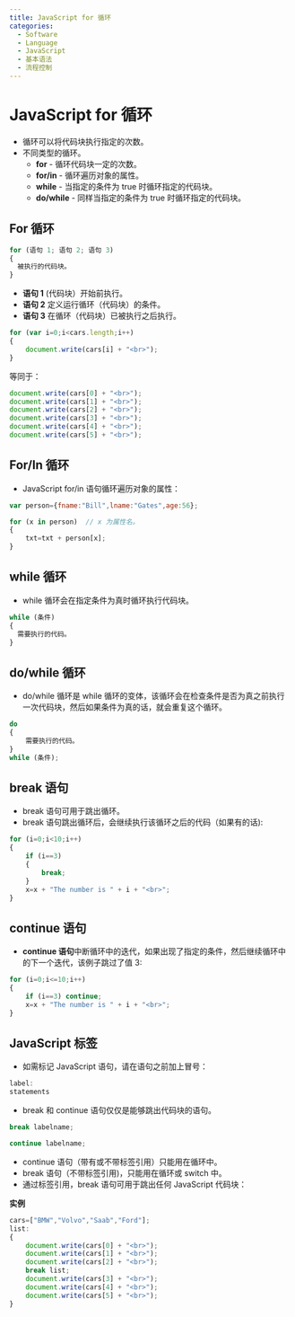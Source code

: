 ```yaml
---
title: JavaScript for 循环
categories:
  - Software
  - Language
  - JavaScript
  - 基本语法
  - 流程控制
---
```

# JavaScript for 循环

- 循环可以将代码块执行指定的次数。
- 不同类型的循环。
    - **for** - 循环代码块一定的次数。
    - **for/in** - 循环遍历对象的属性。
    - **while** - 当指定的条件为 true 时循环指定的代码块。
    - **do/while** - 同样当指定的条件为 true 时循环指定的代码块。

## For 循环

```js
for (语句 1; 语句 2; 语句 3)
{
  被执行的代码块。
}
```

- **语句 1** (代码块）开始前执行。
- **语句 2** 定义运行循环（代码块）的条件。
- **语句 3** 在循环（代码块）已被执行之后执行。

```js
for (var i=0;i<cars.length;i++)
{
    document.write(cars[i] + "<br>");
}
```

等同于：

```js
document.write(cars[0] + "<br>");
document.write(cars[1] + "<br>");
document.write(cars[2] + "<br>");
document.write(cars[3] + "<br>");
document.write(cars[4] + "<br>");
document.write(cars[5] + "<br>");
```

## For/In 循环

- JavaScript for/in 语句循环遍历对象的属性：

```js
var person={fname:"Bill",lname:"Gates",age:56};

for (x in person)  // x 为属性名。
{
    txt=txt + person[x];
}
```

## while 循环

- while 循环会在指定条件为真时循环执行代码块。

```js
while (条件)
{
  需要执行的代码。
}
```

## do/while 循环

- do/while 循环是 while 循环的变体，该循环会在检查条件是否为真之前执行一次代码块，然后如果条件为真的话，就会重复这个循环。

```js
do
{
    需要执行的代码。
}
while (条件);
```

## break 语句

- break 语句可用于跳出循环。
- break 语句跳出循环后，会继续执行该循环之后的代码（如果有的话):

```js
for (i=0;i<10;i++)
{
    if (i==3)
    {
        break;
    }
    x=x + "The number is " + i + "<br>";
}
```

## continue 语句

- **continue 语句**中断循环中的迭代，如果出现了指定的条件，然后继续循环中的下一个迭代，该例子跳过了值 3:

```js
for (i=0;i<=10;i++)
{
    if (i==3) continue;
    x=x + "The number is " + i + "<br>";
}
```

## JavaScript 标签

- 如需标记 JavaScript 语句，请在语句之前加上冒号：

```js
label:
statements
```

- break 和 continue 语句仅仅是能够跳出代码块的语句。

```js
break labelname;

continue labelname;
```

- continue 语句（带有或不带标签引用）只能用在循环中。
- break 语句（不带标签引用)，只能用在循环或 switch 中。
- 通过标签引用，break 语句可用于跳出任何 JavaScript 代码块：

**实例**

```js
cars=["BMW","Volvo","Saab","Ford"];
list:
{
    document.write(cars[0] + "<br>");
    document.write(cars[1] + "<br>");
    document.write(cars[2] + "<br>");
    break list;
    document.write(cars[3] + "<br>");
    document.write(cars[4] + "<br>");
    document.write(cars[5] + "<br>");
}
```
